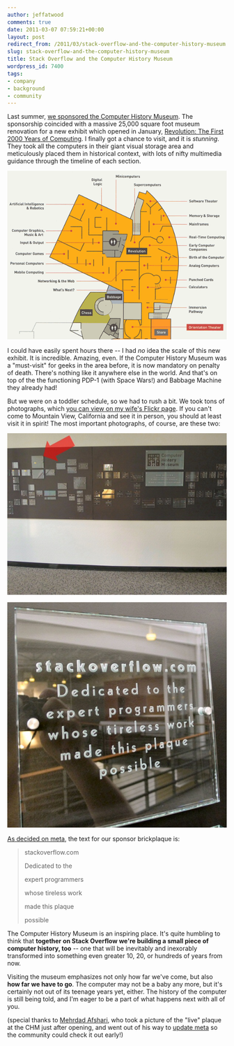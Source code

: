 ```yaml
---
author: jeffatwood
comments: true
date: 2011-03-07 07:59:21+00:00
layout: post
redirect_from: /2011/03/stack-overflow-and-the-computer-history-museum
slug: stack-overflow-and-the-computer-history-museum
title: Stack Overflow and the Computer History Museum
wordpress_id: 7400
tags:
- company
- background
- community
---
```


Last summer, [we sponsored the Computer History Museum](http://blog.stackoverflow.com/2010/05/our-brick-in-the-computer-history-museum-wall/).  The sponsorship coincided with a massive 25,000 square foot museum renovation for a new exhibit which opened in January, [Revolution: The First 2000 Years of Computing](http://www.computerhistory.org/visit/). I finally got a chance to visit, and it is _stunning_. They took all the computers in their giant visual storage area and meticulously placed them in historical context, with lots of nifty multimedia guidance through the timeline of each section.

[![](/images/wordpress/computer-history-museum-new-exhibit-small1.png)](/images/wordpress/computer-history-museum-new-exhibit.png)

I could have easily spent hours there -- I had _no_ idea the scale of this new exhibit. It is incredible. Amazing, even. If the Computer History Museum was a "must-visit" for geeks in the area before, it is now mandatory on penalty of death. There's nothing like it anywhere else in the world. And that's on top of the the functioning PDP-1 (with Space Wars!) and Babbage Machine they already had!

But we were on a toddler schedule, so we had to rush a bit. We took tons of photographs, which [you can view on my wife's Flickr page](http://www.flickr.com/photos/betsyphd/sets/72157625862100807/). If you can't come to Mountain View, California and see it in person, you should at least visit it in spirit! The most important photographs, of course, are these two:

![](/images/wordpress/computer-history-museum-sponsor-wall.jpg)

![](/images/wordpress/computer-history-museum-stackoverflow-plaque.jpg)

[As decided on meta](http://meta.stackoverflow.com/questions/46920/a-stack-overflow-brick-in-the-computer-history-museum-wall), the text for our sponsor brickplaque is:



<blockquote>
stackoverflow.com  

Dedicated to the  

expert programmers  

whose tireless work  

made this plaque  

possible
</blockquote>



The Computer History Museum is an inspiring place. It's quite humbling to think that **together on Stack Overflow we're building a small piece of computer history, too** -- one that will be inevitably and inexorably transformed into something even greater 10, 20, or hundreds of years from now.

Visiting the museum emphasizes not only how far we've come, but also **how far we have to go**. The computer may not be a baby any more, but it's certainly not out of its teenage years yet, either. The history of the computer is still being told, and I'm eager to be a part of what happens next with all of you. 

(special thanks to [Mehrdad Afshari](http://stackoverflow.com/users/33708/mehrdad-afshari), who took a picture of the "live" plaque at the CHM just after opening, and went out of his way to [update meta](http://meta.stackoverflow.com/posts/47026/revisions) so the community could check it out early!)
